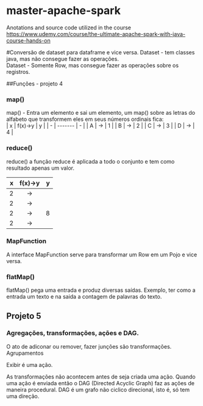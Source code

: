 # master-apache-spark
Anotations and source code utilized in the course https://www.udemy.com/course/the-ultimate-apache-spark-with-java-course-hands-on



#Conversão de dataset para dataframe e vice versa.
Dataset<T> - tem classes java, mas não consegue fazer as operações.<br/>
Dataset<Row> - Somente Row, mas consegue fazer as operações sobre os registros. 

##Funções - projeto 4
### map()
map() - Entra um elemento e sai um elemento, um map() sobre as letras do alfabeto que transformem eles em seus números ordinais fica:<br/>
| x | f(x)->y | y |
| - | ------- | - |
| A | -> | 1 |
| B | -> | 2 |
| C | -> | 3 |
| D | -> | 4 |


### reduce()
reduce() a função reduce é aplicada a todo o conjunto e tem como resultado apenas um valor.<br/>

| x | f(x)->y | y |
| -: | :-------: | -: |
| 2 |  -> |  |
| 2 |  -> |  |
| 2 |  -> | 8 |
| 2 |  -> |  |
 

### MapFunction
A interface MapFunction serve para transformar um Row em um Pojo e vice versa.

### flatMap()
flatMap() pega uma entrada e produz diversas saídas.
Exemplo, ter como a entrada um texto e na saida a contagem de palavras do texto.



## Projeto 5
### Agregações, transformações, ações e DAG.
O ato de adiconar ou remover, fazer junções são transformações.
Agrupamentos 

Exibir é uma ação.

As transformações não acontecem antes de seja criada uma ação.
Quando uma ação é enviada então o DAG (Directed Acyclic Graph) faz as ações de maneira procedural.
DAG é um grafo não ciclico direcional, isto é, só tem uma direção.




